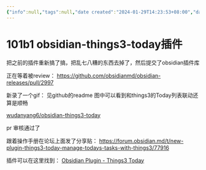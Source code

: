 ```yaml
---
{"info":null,"tags":null,"date created":"2024-01-29T14:23:53+08:00","date modified":"2024-04-14T22:12:48+08:00","dg-publish":true,"view-date":"2024-03-19","view-count":1,"aliases":[],"permalink":"/101 Tools/101b1 obsidian-things3-today插件/","dgPassFrontmatter":true,"noteIcon":"2","created":"2024-01-29T14:23:53+08:00","updated":"2024-04-14T22:12:48+08:00"}
---
```



# 101b1 obsidian-things3-today插件

把之前的插件重新搞了搞，把乱七八糟的东西去掉了，然后提交了obsidian插件库

正在等着被review： https://github.com/obsidianmd/obsidian-releases/pull/2997

新录了一个gif：
见github的readme
图中可以看到和things3的Today列表联动还算是顺畅

[wudanyang6/obsidian-things3-today](https://github.com/wudanyang6/obsidian-things3-today?tab=readme-ov-file)

pr 审核通过了

跟着操作手册在论坛上面发了分享贴： https://forum.obsidian.md/t/new-plugin-things3-today-manage-todays-tasks-with-things3/77916

插件可以在这里找到： [Obsidian Plugin - Things3 Today](https://obsidian.md/plugins?id=things3-today)
